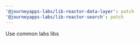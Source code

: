 ```yaml
---
'@journeyapps-labs/lib-reactor-data-layer': patch
'@journeyapps-labs/lib-reactor-search': patch
---
```


Use common labs libs
